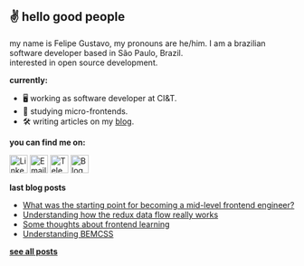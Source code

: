 ## ✌️ hello good people

my name is Felipe Gustavo, my pronouns are he/him. I am a brazilian software developer based in São Paulo, Brazil.  
interested in open source development.

**currently:**
- 🖥 working as software developer at CI&T.
- 📔 studying micro-frontends.
- 🛠 writing articles on my [blog](https://felipegs.com/).

**you can find me on:**

<a href="https://www.linkedin.com/in/felipegustavos/"><img src="https://image.flaticon.com/icons/png/512/1383/1383262.png" height="32px" title="Linkedin"></img></a>
<a href="mailto:felipegdas07@gmail.com"><img src="https://image.flaticon.com/icons/png/512/2875/premium/2875394.png" height="32px" title="Email"></img></a>
<a href="https://t.me/felipegs"><img src="https://image.flaticon.com/icons/png/512/408/408737.png" height="32px" title="Telegram"></img></a>
<a href="https://felipegs.com/"><img src="https://image.flaticon.com/icons/png/512/2593/premium/2593549.png" height="32px" title="Blog"></img></a>

**last blog posts**
<!-- BLOG:START -->
- [What was the starting point for becoming a mid-level frontend engineer?](https://felipegs.com/blog/starting-point-to-become-mid-level)
- [Understanding how the redux data flow really works](https://felipegs.com/blog/under-the-hood-of-redux-data-flow)
- [Some thoughts about frontend learning](https://felipegs.com/blog/some-thoughts-about-frontend-learning)
- [Understanding BEMCSS](https://felipegs.com/blog/understanding-bemcss)
<!-- BLOG:END -->

[**see all posts**](https://felipegs.com/)
